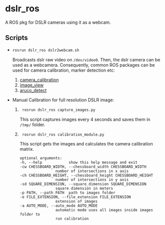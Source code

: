 # dslr_ros
A ROS pkg for DSLR cameras using it as a webcam.

## Scripts
* ```sh 
  rosrun dslr_ros dslr2webcam.sh 
  ```
  Broadcasts dslr raw video on ```/dev/video0```. Then, the dslr camera can be used as a webcamera. Consequently, common ROS packages can be used for camera calibration, marker detection etc:
  1. [camera_calibration](http://wiki.ros.org/camera_calibration)
  2. [image_view](http://wiki.ros.org/image_view)
  3. [aruco_detect](http://wiki.ros.org/aruco_detect)

* Manual Calibration for full resolution DSLR image:
    1. ```sh
        rosrun dslr_ros capture_images.py 
        ``` 
        This script captures images every 4 seconds and saves them in ```/tmp/``` folder.
    

    2. ```sh
        rosrun dslr_ros calibration_module.py 
        ```
        This script gets the images and calculates the camera calibration matrix.
        ```
        optional arguments:
        -h, --help            show this help message and exit
        -cw CHESSBOARD_WIDTH, --chessboard_width CHESSBOARD_WIDTH
                        number of intersections in x axis
        -ch CHESSBOARD_HEIGHT, --chessboard_height CHESSBOARD_HEIGHT
                        number of intersections in y axis
        -sd SQUARE_DIMENSION, --square_dimension SQUARE_DIMENSION
                        square dimension in meters
        -p PATH, --path PATH  path to images folder
        -e FILE_EXTENSION, --file_extension FILE_EXTENSION
                        extension of images
        -a AUTO_MODE, --auto_mode AUTO_MODE
                        automatic mode uses all images inside images folder to
                        run calibration
        ```